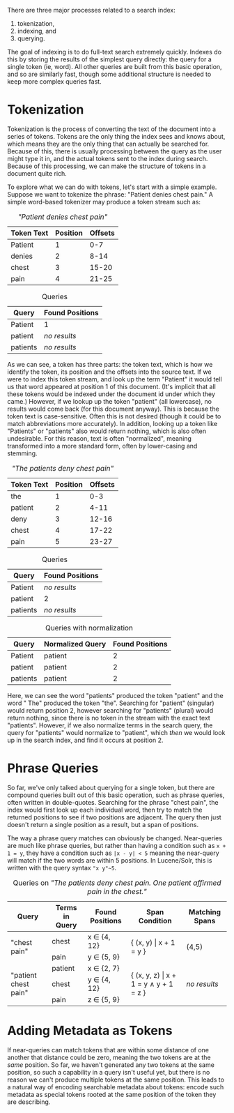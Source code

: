 <script>
let style = document.createElement('style');
style.append(document.createTextNode(`
.basic { 
  border-collapse: collapse;
  border: 1px solid black;
  margin-top: 0.5em;
}
.basic th, .basic td {
  border: 1px solid black;
  padding: 0.2em;
}
`));
document.head.append(style);
</script>

There are three major processes related to a search index:

1. tokenization,
2. indexing, and
3. querying.

The goal of indexing is to do full-text search extremely quickly. Indexes do
this by storing the results of the simplest query directly: the query for a
single token (ie, word). All other queries are built from this basic operation,
and so are similarly fast, though some additional structure is needed to keep
more complex queries fast.

# Tokenization

Tokenization is the process of converting the text of the document into a series
of tokens. Tokens are the only thing the index sees and knows about, which means
they are the only thing that can actually be searched for. Because of this,
there is usually processing between the query as the user might type it in, and
the actual tokens sent to the index during search. Because of this processing,
we can make the structure of tokens in a document quite rich.

To explore what we can do with tokens, let's start with a simple example.
Suppose we want to tokenize the phrase: "Patient denies chest pain."
A simple word-based tokenizer may produce a token stream such as:

<table class="basic">
<caption><i>"Patient denies chest pain"</i></caption>
<thead>
<tr><th>Token Text</th><th>Position</th><th>Offsets</th></tr>
</thead>
<tbody>
<tr><td>Patient</td> <td>1</td> <td>0-7  </td></tr>
<tr><td>denies </td> <td>2</td> <td>8-14 </td></tr>
<tr><td>chest  </td> <td>3</td> <td>15-20</td></tr>
<tr><td>pain   </td> <td>4</td> <td>21-25</td></tr>
</tbody>
</table>

<table class="basic">
<caption>Queries</caption>
<thead>
<tr><th>Query</th><th>Found Positions</th></tr>
</thead>
<tbody>
<tr><td>Patient</td><td>1</td></tr>
<tr><td>patient</td><td><i>no results</i></td></tr>
<tr><td>patients</td><td><i>no results</i></td></tr>
</tbody>
</table>

As we can see, a token has three parts: the token text, which is how we identify
the token, its position and the offsets into the source text. If we were to
index this token stream, and look up the term "Patient" it would tell us that
word appeared at position 1 of this document.  (It's implicit that all these
tokens would be indexed under the document id under which they came.)
However, if we lookup up the token "patient" (all lowercase), no results would
come back (for this document anyway). This is because the token text is
case-sensitive. Often this is not desired (though it could be to match
abbreviations more accurately). In addition, looking up a token like "Patients"
or "patients" also would return nothing, which is also often undesirable. For
this reason, text is often "normalized", meaning transformed into a more
standard form, often by lower-casing and stemming.

<table class="basic">
<caption><i>"The patients deny chest pain"</i></caption>
<thead>
<tr><th>Token Text</th><th>Position</th><th>Offsets</th></tr>
</thead>
<tbody>
<tr><td>the     </td> <td>1</td> <td>0-3  </td></tr>
<tr><td>patient </td> <td>2</td> <td>4-11 </td></tr>
<tr><td>deny    </td> <td>3</td> <td>12-16</td></tr>
<tr><td>chest   </td> <td>4</td> <td>17-22</td></tr>
<tr><td>pain    </td> <td>5</td> <td>23-27</td></tr>
</tbody>
</table>

<table class="basic">
<caption>Queries</caption>
<thead>
<tr><th>Query</th><th>Found Positions</th></tr>
</thead>
<tbody>
<tr><td>Patient</td><td><i>no results</i></td></tr>
<tr><td>patient</td><td>2</td></tr>
<tr><td>patients</td><td><i>no results</i></td></tr>
</tbody>
</table>

<table class="basic">
<caption>Queries with normalization</caption>
<thead>
<tr><th>Query</th><th>Normalized Query</th><th>Found Positions</th></tr>
</thead>
<tbody>
<tr><td>Patient </td><td>patient</td><td>2</td></tr>
<tr><td>patient </td><td>patient</td><td>2</td></tr>
<tr><td>patients</td><td>patient</td><td>2</td></tr>
</tbody>
</table>

Here, we can see the word "patients" produced the token "patient" and the word "
The" produced the token "the". Searching for "patient" (singular)
would return position 2, however searching for "patients" (plural)
would return nothing, since there is no token in the stream with the exact
text "patients". However, if we also normalize terms in the search query, the
query for "patients" would normalize to "patient", which _then_ we would look up
in the search index, and find it occurs at position 2.

# Phrase Queries

So far, we've only talked about querying for a single token, but there are
compound queries built out of this basic operation, such as phrase queries,
often written in double-quotes. Searching for the phrase "chest pain", the index
would first look up each individual word, then try to match the returned
positions to see if two positions are adjacent. The query then just doesn't
return a single position as a result, but a span of positions.

The way a phrase query matches can obviously be changed. Near-queries are much
like phrase queries, but rather than having a condition such as
`x + 1 = y`, they have a condition such as `|x - y| < 5` meaning the near-query
will match if the two words are within 5 positions. In Lucene/Solr, this is
written with the query syntax `"x y"~5`.

<table class="basic">
<caption>Queries on 
  <i>"The patients deny chest pain. One patient affirmed pain in the chest."</i>
</caption>
<thead>
<tr>
<th>Query</th>
<th>Terms in Query</th>
<th>Found Positions</th>
<th>Span Condition</th>
<th>Matching Spans</th>
</tr>
</thead>
<tbody>
<tr>
  <td rowspan="2">"chest pain"</td>
  <td>chest</td>
  <td>x &isin; {4, 12}</td>
  <td rowspan="2">{ (x, y) | x + 1 = y }</td>
  <td rowspan="2">(4,5)</td>
</tr>
<tr>
  <td>pain</td>
  <td>y &isin; {5, 9}</td>
</tr>
<tr>
  <td rowspan="3">"patient chest pain"</td>
  <td>patient</td>
  <td>x &isin; {2, 7}</td>
  <td rowspan="3">{ (x, y, z) | x + 1 = y &and; y + 1 = z }</td>
  <td rowspan="3"><i>no results</i></td>
</tr>
<tr>
  <td>chest</td>
  <td>y &isin; {4, 12}</td>
</tr>
<tr>
  <td>pain</td>
  <td>z &isin; {5, 9}</td>
</tr>
</tbody>
</table>

# Adding Metadata as Tokens

If near-queries can match tokens that are within some distance of one another
that distance could be zero, meaning the two tokens are at the _same_ position.
So far, we haven't generated any two tokens at the same position, so such a
capability in a query isn't useful yet, but there is no reason we can't produce
multiple tokens at the same position. This leads to a natural way of encoding
searchable metadata about tokens: encode such metadata as special tokens rooted
at the same position of the token they are describing.

